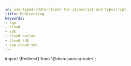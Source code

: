 ```yaml
---
id: use-typed-odata-client-for-javascript-and-typescript
title: Redirecting
keywords:
- sap
- cloud
- sdk
- cloud native
- cloud sdk
- sap cloud sdk
---
```


import {Redirect} from '@docusaurus/router';

<Redirect to="odata-v2-client" />
